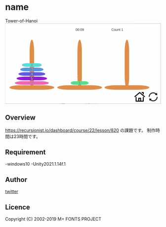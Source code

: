 # name
Tower-of-Hanoi
![gif](https://github.com/TfromTYBros/Tower-of-Hanoi/blob/main/sample.gif)

## Overview
https://recursionist.io/dashboard/course/22/lesson/820
の課題です。
制作時間は23時間です。

## Requirement
-windows10
-Unity2021.1.14f.1

## Author

[twitter](https://twitter.com/HappyRoutineEL)

## Licence
Copyright (C) 2002-2019 M+ FONTS PROJECT
